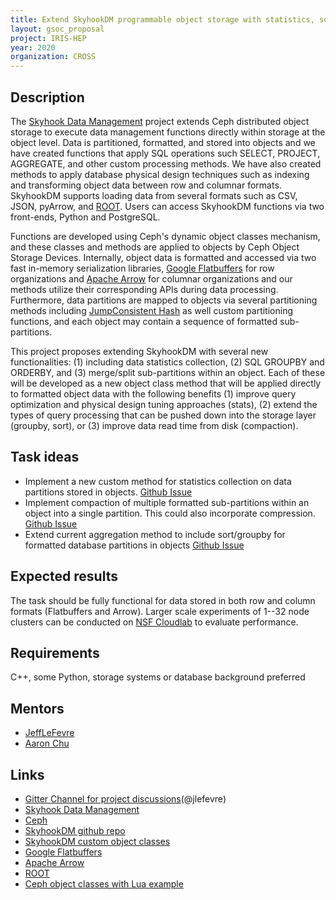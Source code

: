 ```yaml
---
title: Extend SkyhookDM programmable object storage with statistics, sort/aggregate, or data compaction functions.
layout: gsoc_proposal
project: IRIS-HEP
year: 2020
organization: CROSS
---
```


## Description

The [Skyhook Data Management](http://www.skyhookdm.com) project extends Ceph distributed object storage to execute data management functions directly within storage at the object level.  Data is partitioned, formatted, and stored into objects and we have created functions that apply SQL operations such SELECT, PROJECT, AGGREGATE, and other custom processing methods.  We have also created methods to apply database physical design techniques such as indexing and transforming object data between row and columnar formats.  SkyhookDM supports loading data from several formats such as CSV, JSON, pyArrow, and [ROOT](https://root.cern/). Users can access SkyhookDM functions via two front-ends, Python and PostgreSQL.

Functions are developed using Ceph's dynamic object classes mechanism, and these classes and methods are applied to objects by Ceph Object Storage Devices. Internally, object data is formatted and accessed via two fast in-memory serialization libraries, [Google Flatbuffers](https://google.github.io/flatbuffers/) for row organizations and [Apache Arrow](https://arrow.apache.org) for columnar organizations and our methods utilize their corresponding APIs during data processing. Furthermore, data partitions are mapped to objects via several partitioning methods including [JumpConsistent Hash](https://arxiv.org/pdf/1406.2294.pdf) as well custom partitioning functions, and each object may contain a sequence of formatted sub-partitions.

This project proposes extending SkyhookDM with several new functionalities: (1) including data statistics collection, (2) SQL GROUPBY and ORDERBY, and (3) merge/split sub-partitions within an object.  Each of these will be developed as a new object class method that will be applied directly to formatted object data with the following benefits (1) improve query optimization and physical design tuning approaches (stats), (2) extend the types of query processing that can be pushed down into the storage layer (groupby, sort), or (3) improve data read time from disk (compaction).

## Task ideas

 * Implement a new custom method for statistics collection on data partitions stored in objects. [Github Issue](https://github.com/uccross/skyhookdm-ceph/issues/77)
 * Implement compaction of multiple formatted sub-partitions within an object into a single partition.  This could also incorporate compression. [Github Issue](https://github.com/uccross/skyhookdm-ceph/issues/33)
 * Extend current aggregation method to include sort/groupby for formatted database partitions in objects [Github Issue](https://github.com/uccross/skyhookdm-ceph/issues/23)
 
## Expected results

The task should be fully functional for data stored in both row and column formats (Flatbuffers and Arrow).  Larger scale experiments of 1--32 node clusters can be conducted on [NSF Cloudlab](https://www.cloudlab.us) to evaluate performance.

## Requirements

C++, some Python, storage systems or database background preferred

## Mentors

  * [JeffLeFevre](mailto:jlefevre@ucsc.edu)
  * [Aaron Chu](mailto:xchu1@ucsc.edu)

## Links
  
  * [Gitter Channel for project discussions](https://gitter.im/uccross/gsoc)(@jlefevre)
  * [Skyhook Data Management](http://www.skyhookdm.com)
  * [Ceph](https://ceph.io)
  * [SkyhookDM github repo](https://github.com/uccross/skyhookdm-ceph/wiki)
  * [SkyhookDM custom object classes](https://github.com/uccross/skyhookdm-ceph/tree/skyhook-luminous/src/cls/tabular)
  * [Google Flatbuffers](https://google.github.io/flatbuffers/)
  * [Apache Arrow](https://arrow.apache.org)
  * [ROOT](https://root.cern/)
  * [Ceph object classes with Lua example](https://ceph.io/geen-categorie/dynamic-object-interfaces-with-lua/)

